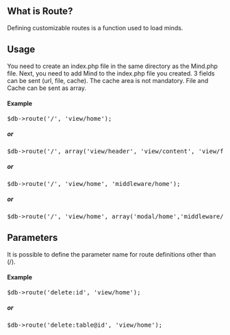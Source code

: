 <h2>What is Route?</h2>
Defining customizable routes is a function used to load minds.
<h2>Usage</h2>
You need to create an index.php file in the same directory as the Mind.php file. Next, you need to add Mind to the index.php file you created. 3 fields can be sent (url, file, cache). The cache area is not mandatory. File and Cache can be sent as array. 
<h4>Example</h4>

<pre>
$db->route('/', 'view/home');
</pre>

<h5>or</h5>

<pre>
$db->route('/', array('view/header', 'view/content', 'view/footer'));
</pre>

<h5>or</h5>

<pre>
$db->route('/', 'view/home', 'middleware/home');
</pre>

<h5>or</h5>

<pre>
$db->route('/', 'view/home', array('modal/home','middleware/home'));
</pre>

<h2>Parameters</h2>
It is possible to define the parameter name for route definitions other than (/).
<h4>Example</h4>

<pre>
$db->route('delete:id', 'view/home');
</pre>

<h5>or</h5>
<pre>
$db->route('delete:table@id', 'view/home');
</pre>